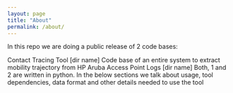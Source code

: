 ```yaml
---
layout: page
title: "About"
permalink: /about/
---
```


In this repo we are doing a public release of 2 code bases:

Contact Tracing Tool [dir name]
Code base of an entire system to extract mobility trajectory from HP Aruba Access Point Logs [dir name]
Both, 1 and 2 are written in python. In the below sections we talk about usage, tool dependencies, data format and other details needed to use the tool
